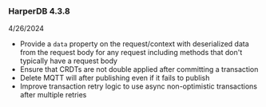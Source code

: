 ### HarperDB 4.3.8
4/26/2024

* Provide a `data` property on the request/context with deserialized data from the request body for any request including methods that don't typically have a request body
* Ensure that CRDTs are not double applied after committing a transaction
* Delete MQTT will after publishing even if it fails to publish
* Improve transaction retry logic to use async non-optimistic transactions after multiple retries 